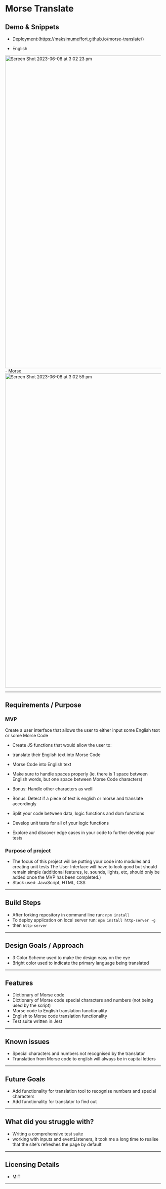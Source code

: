 # Morse Translate

## Demo & Snippets

-   Deployment:(https://maksimumeffort.github.io/morse-translate/)

-   English
<img width="1008" alt="Screen Shot 2023-06-08 at 3 02 23 pm" src="https://github.com/maksimumeffort/morse-translate/assets/23536155/070d1c90-e11c-495e-ac82-9949e988d22b">
-   Morse
<img width="1012" alt="Screen Shot 2023-06-08 at 3 02 59 pm" src="https://github.com/maksimumeffort/morse-translate/assets/23536155/c269646f-9738-47d5-980e-5abe66ce54b5">

---

## Requirements / Purpose

### MVP  
Create a user interface that allows the user to either input some English text or some Morse Code

-   Create JS functions that would allow the user to:
-   translate their English text into Morse Code
-   Morse Code into English text

-   Make sure to handle spaces properly (ie. there is 1 space between English words, but one space between Morse Code characters)

-   Bonus: Handle other characters as well

-   Bonus: Detect if a piece of text is english or morse and translate accordingly

-   Split your code between data, logic functions and dom functions

-   Develop unit tests for all of your logic functions

-   Explore and discover edge cases in your code to further develop your tests

### Purpose of project
-   The focus of this project will be putting your code into modules and creating unit tests The User Interface will have to look good but should remain simple (additional features, ie. sounds, lights, etc, should only be added once the MVP has been completed.)
-   Stack used: JavaScript, HTML, CSS

---

## Build Steps

-   After forking repository in command line run:
```npm install```
-   To deploy application on local server run:
```npm install http-server -g```
-   then 
```http-server``` 

---

## Design Goals / Approach

-   3 Color Scheme used to make the design easy on the eye
-   Bright color used to indicate the primary language being translated

---

## Features

-   Dictionary of Morse code
-   Dictionary of Morse code special characters and numbers (not being used by the script)
-   Morse code to English translation functionality
-   English to Morse code translation functionality
-   Test suite written in Jest

---

## Known issues

-   Special characters and numbers not recognised by the translator
-   Translation from Morse code to english will always be in capital letters

---

## Future Goals

-   Add functionality for translation tool to recognise numbers and special characters
-   Add functionality for translator to find out 

---

## What did you struggle with?

-   Writing a comprehensive test suite
-   working with inputs and eventListeners, it took me a long time to realise that the site's refreshes the page by default

---

## Licensing Details

-   MIT

---
